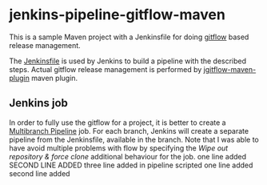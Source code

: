 # jenkins-pipeline-gitflow-maven
This is a sample Maven project with a Jenkinsfile for doing [gitflow](http://nvie.com/posts/a-successful-git-branching-model/) based release management.

The [Jenkinsfile](https://jenkins.io/doc/book/pipeline/jenkinsfile/) is used by Jenkins to build a pipeline with the described steps. 
Actual gitflow release management is performed by [jgitflow-maven-plugin](https://bitbucket.org/atlassian/jgit-flow) maven plugin.

## Jenkins job
In order to fully use the gitflow for a project, it is better to create a [Multibranch Pipeline](https://jenkins.io/blog/2015/12/03/pipeline-as-code-with-multibranch-workflows-in-jenkins/) job. 
For each branch, Jenkins will create a separate pipeline from the Jenkinsfile, available in the branch.
Note that I was able to have avoid multiple problems with flow by specifying the _Wipe out repository & force clone_ additional behaviour for the job. 
one line added
SECOND LINE ADDED
three line added in pipeline scripted
one line added
second line added
